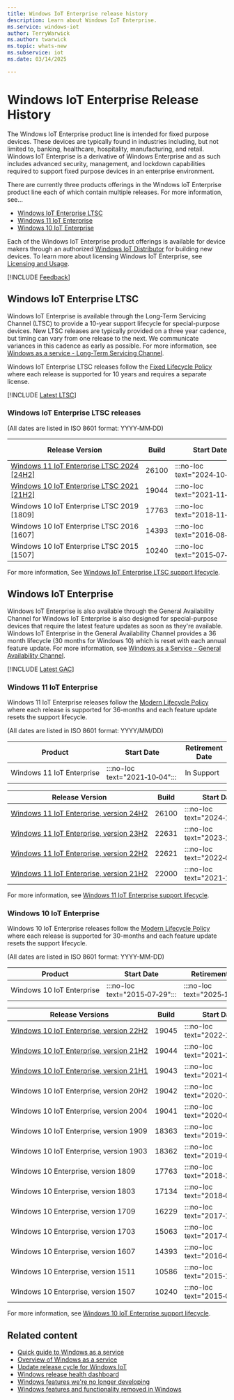 ```yaml
---
title: Windows IoT Enterprise release history
description: Learn about Windows IoT Enterprise.
ms.service: windows-iot
author: TerryWarwick
ms.author: twarwick
ms.topic: whats-new
ms.subservice: iot
ms.date: 03/14/2025

---
```


# Windows IoT Enterprise Release History

The Windows IoT Enterprise product line is intended for fixed purpose devices. These devices are typically found in industries including, but not limited to, banking, healthcare, hospitality, manufacturing, and retail. Windows IoT Enterprise is a derivative of Windows Enterprise and as such includes advanced security, management, and lockdown capabilities required to support fixed purpose devices in an enterprise environment.  

There are currently three products offerings in the Windows IoT Enterprise product line each of which contain multiple releases. For more information, see...

- [Windows IoT Enterprise LTSC](#windows-iot-enterprise-ltsc)
- [Windows 11 IoT Enterprise](#windows-11-iot-enterprise)
- [Windows 10 IoT Enterprise](#windows-10-iot-enterprise)

Each of the Windows IoT Enterprise product offerings is available for device makers through an authorized [Windows IoT Distributor](https://aka.ms/IoTDistributorList) for building new devices. To learn more about licensing Windows IoT Enterprise, see [Licensing and Usage](/windows/iot/iot-enterprise/commercialization/licensing).

[!INCLUDE [Feedback](../includes/incl-feedback.md)]

## Windows IoT Enterprise LTSC

Windows IoT Enterprise is available through the Long-Term Servicing Channel (LTSC) to provide a 10-year support lifecycle for special-purpose devices. New LTSC releases are typically provided on a three year cadence, but timing can vary from one release to the next. We communicate variances in this cadence as early as possible. For more information, see [Windows as a service - Long-Term Servicing Channel](/windows/deployment/update/waas-overview#long-term-servicing-channel).

Windows IoT Enterprise LTSC releases follow the [Fixed Lifecycle Policy](/lifecycle/policies/fixed) where each release is supported for 10 years and requires a separate license.

[!INCLUDE [Latest LTSC](../includes/incl-latest-ltsc-release.md)]

### Windows IoT Enterprise LTSC releases

(All dates are listed in ISO 8601 format: YYYY&#8209;MM&#8209;DD)

| Release Version           | Build | Start Date | End of Servicing | Update History | Windows Update Catalog |
| --- | --- | --- | --- | --- | ---|
| [Windows&nbsp;11&nbsp;IoT&nbsp;Enterprise&nbsp;LTSC&nbsp;2024</br>[24H2]](Windows-11-IoT-Enterprise-LTSC-2024.md) |   26100 | :::no-loc text="2024&#8209;10&#8209;01"::: | :::no-loc text="2034&#8209;10&#8209;10"::: | [Show&nbsp;update&nbsp;history](https://support.microsoft.com/en-us/topic/windows-11-version-24h2-update-history-0929c747-1815-4543-8461-0160d16f15e5) | [Show&nbsp;x64&nbsp;updates](https://www.catalog.update.microsoft.com/Search.aspx?q=-Dynamic%20Cumulative%20Update%20for%20Windows%2011%20version%2024H2%20for%20x64) </br> [Show&nbsp;Arm64&nbsp;updates](https://www.catalog.update.microsoft.com/Search.aspx?q=-Dynamic%20Cumulative%20Update%20for%20Windows%2011%20version%2024H2%20for%20Arm64) |
| [Windows&nbsp;10&nbsp;IoT&nbsp;Enterprise&nbsp;LTSC&nbsp;2021</br>[21H2]](Windows-10-IoT-Enterprise-LTSC-2021.md) |   19044 | :::no-loc text="2021&#8209;11&#8209;16"::: | :::no-loc text="2032&#8209;01&#8209;13"::: | [Show&nbsp;update&nbsp;history](https://support.microsoft.com/topic/windows-10-update-history-857b8ccb-71e4-49e5-b3f6-7073197d98fb)               | [Show&nbsp;x64&nbsp;updates](https://www.catalog.update.microsoft.com/Search.aspx?q=-Dynamic%20Cumulative%20Update%20for%20Windows%2010%20version%2021H2%20for%20x64) </br> [Show&nbsp;Arm64&nbsp;updates](https://www.catalog.update.microsoft.com/Search.aspx?q=-Dynamic%20Cumulative%20Update%20for%20Windows%2010%20version%2021H2%20for%20Arm64) |
| Windows&nbsp;10&nbsp;IoT&nbsp;Enterprise&nbsp;LTSC&nbsp;2019 </br>[1809]                                          |   17763 | :::no-loc text="2018&#8209;11&#8209;13"::: | :::no-loc text="2029&#8209;01&#8209;09"::: | [Show&nbsp;update&nbsp;history](https://support.microsoft.com/topic/windows-10-and-windows-server-2019-update-history-725fc2e1-4443-6831-a5ca-51ff5cbcb059)               |  [Show&nbsp;x64&nbsp;updates](https://www.catalog.update.microsoft.com/Search.aspx?q=-Dynamic%20Cumulative%20Update%20for%20Windows%2010%20version%201809%20for%20x64) </br> [Show&nbsp;Arm64&nbsp;updates](https://www.catalog.update.microsoft.com/Search.aspx?q=-Dynamic%20Cumulative%20Update%20for%20Windows%2010%20version%201809%20for%20Arm64) |
| Windows&nbsp;10&nbsp;IoT&nbsp;Enterprise&nbsp;LTSC&nbsp;2016 </br>[1607]                                          |   14393 | :::no-loc text="2016&#8209;08&#8209;02"::: | :::no-loc text="2026&#8209;10&#8209;13"::: | [Show&nbsp;update&nbsp;history](https://support.microsoft.com/topic/windows-10-and-windows-server-2016-update-history-4acfbc84-a290-1b54-536a-1c0430e9f3fd) | [Show&nbsp;x64&nbsp;updates](https://www.catalog.update.microsoft.com/Search.aspx?q=-Dynamic%20Cumulative%20Update%20for%20Windows%2010%20version%201607%20for%20x64) </br> [Show&nbsp;x86&nbsp;updates](https://www.catalog.update.microsoft.com/Search.aspx?q=-Dynamic%20Cumulative%20Update%20for%20Windows%2010%20version%201607%20for%20x86) |
| Windows&nbsp;10&nbsp;IoT&nbsp;Enterprise&nbsp;LTSC&nbsp;2015 </br>[1507]                                          |   10240 | :::no-loc text="2015&#8209;07&#8209;29"::: | :::no-loc text="2025&#8209;10&#8209;14"::: |  [Show&nbsp;update&nbsp;history](https://support.microsoft.com/topic/windows-10-update-history-93345c32-4ae1-6d1c-f885-6c0b718adf3b)              | [Show&nbsp;x64&nbsp;updates](https://www.catalog.update.microsoft.com/Search.aspx?q=-Dynamic%20Cumulative%20Update%20for%20Windows%2010%20version%201507%20for%20x64) </br> [Show&nbsp;x86&nbsp;updates](https://www.catalog.update.microsoft.com/Search.aspx?q=-Dynamic%20Cumulative%20Update%20for%20Windows%2010%20version%201507%20for%20x64) |

For more information, See [Windows IoT Enterprise LTSC support lifecycle](/lifecycle/products/?terms=Windows%20IoT%20Enterprise%20LTS).

## Windows IoT Enterprise

Windows IoT Enterprise is also available through the General Availability Channel for Windows IoT Enterprise is also designed for special-purpose devices that require the latest feature updates as soon as they're available. Windows IoT Enterprise in the General Availability Channel provides a 36 month lifecycle (30 months for Windows 10) which is reset with each annual feature update. For more information, see [Windows as a Service - General Availability Channel](/windows/deployment/update/waas-overview#general-availability-channel).

[!INCLUDE [Latest GAC](../includes/incl-latest-gac-release.md)]

### Windows 11 IoT Enterprise

Windows 11 IoT Enterprise releases follow the [Modern Lifecycle Policy](/lifecycle/policies/modern) where each release is supported for 36-months and each feature update resets the support lifecycle.

(All dates are listed in ISO 8601 format: YYYY/MM/DD)

| Product                        |  Start Date  | Retirement Date |
| ------------------------------ | ------------ | --------------- |
| Windows&nbsp;11&nbsp;IoT&nbsp;Enterprise      |  :::no-loc text="2021&#8209;10&#8209;04":::  |   In Support    |

| Release Version  | Build |  Start Date  | End of Servicing |
| ---------------- | ----- | ------------ | ---------------- |
| [Windows&nbsp;11&nbsp;IoT&nbsp;Enterprise,&nbsp;version&nbsp;24H2](windows-11-iot-enterprise-24h2.md) | 26100 | :::no-loc text="2024&#8209;10&#8209;01"::: | :::no-loc text="2027&#8209;10&#8209;12"::: |
| [Windows&nbsp;11&nbsp;IoT&nbsp;Enterprise,&nbsp;version&nbsp;23H2](Windows-11-IoT-Enterprise-23H2.md) | 22631 | :::no-loc text="2023&#8209;10&#8209;31"::: | :::no-loc text="2026&#8209;11&#8209;10"::: |
| [Windows&nbsp;11&nbsp;IoT&nbsp;Enterprise,&nbsp;version&nbsp;22H2](Windows-11-IoT-Enterprise-22H2.md) | 22621 | :::no-loc text="2022&#8209;09&#8209;20"::: | :::no-loc text="2025&#8209;10&#8209;14"::: |
| [Windows&nbsp;11&nbsp;IoT&nbsp;Enterprise,&nbsp;version&nbsp;21H2](Windows-11-IoT-Enterprise-21H2.md) | 22000 | :::no-loc text="2021&#8209;10&#8209;04"::: | :::no-loc text="2024&#8209;10&#8209;08"::: |

For more information, see [Windows 11 IoT Enterprise support lifecycle](/lifecycle/products/windows-11-iot-enterprise).

### Windows 10 IoT Enterprise

Windows 10 IoT Enterprise releases follow the [Modern Lifecycle Policy](/lifecycle/policies/modern) where each release is supported for 30-months and each feature update resets the support lifecycle.

(All dates are listed in ISO 8601 format: YYYY-MM-DD)

| Product                        |  Start Date  | Retirement Date |
| ------------------------------ | ------------ | --------------- |
| Windows&nbsp;10&nbsp;IoT&nbsp;Enterprise      |  :::no-loc text="2015&#8209;07&#8209;29":::  |   :::no-loc text="2025&#8209;10&#8209;14":::    |

| Release Versions | Build |  Start Date  | End of Servicing |
| --- | --- | --- | --- |
| [Windows&nbsp;10&nbsp;IoT&nbsp;Enterprise,&nbsp;version&nbsp;22H2](Windows-10-IoT-Enterprise-22H2.md) | 19045 | :::no-loc text="2022&#8209;10&#8209;18":::  | :::no-loc text="2025&#8209;10&#8209;14"::: |
| [Windows&nbsp;10&nbsp;IoT&nbsp;Enterprise,&nbsp;version&nbsp;21H2](Windows-10-IoT-Enterprise-21H2.md) | 19044 | :::no-loc text="2021&#8209;11&#8209;16":::  | :::no-loc text="2024&#8209;06&#8209;11"::: |
| [Windows&nbsp;10&nbsp;IoT&nbsp;Enterprise,&nbsp;version&nbsp;21H1](Windows-10-IoT-Enterprise-21H1.md) | 19043 | :::no-loc text="2021&#8209;05&#8209;18":::  | :::no-loc text="2022&#8209;12&#8209;13"::: |
| Windows&nbsp;10&nbsp;IoT&nbsp;Enterprise,&nbsp;version&nbsp;20H2                                      | 19042 | :::no-loc text="2020&#8209;10&#8209;20":::  | :::no-loc text="2023&#8209;05&#8209;09"::: |
| Windows&nbsp;10&nbsp;IoT&nbsp;Enterprise,&nbsp;version&nbsp;2004                                      | 19041 | :::no-loc text="2020&#8209;05&#8209;27":::  | :::no-loc text="2021&#8209;12&#8209;14"::: |
| Windows&nbsp;10&nbsp;IoT&nbsp;Enterprise,&nbsp;version&nbsp;1909                                      | 18363 | :::no-loc text="2019&#8209;11&#8209;12":::  | :::no-loc text="2022&#8209;05&#8209;10"::: |
| Windows&nbsp;10&nbsp;IoT&nbsp;Enterprise,&nbsp;version&nbsp;1903                                      | 18362 | :::no-loc text="2019&#8209;08&#8209;29":::  | :::no-loc text="2020&#8209;12&#8209;08"::: |
| Windows&nbsp;10&nbsp;Enterprise,&nbsp;version&nbsp;1809                                               | 17763 | :::no-loc text="2018&#8209;11&#8209;13":::  | :::no-loc text="2021&#8209;05&#8209;11"::: |
| Windows&nbsp;10&nbsp;Enterprise,&nbsp;version&nbsp;1803                                               | 17134 | :::no-loc text="2018&#8209;04&#8209;30":::  | :::no-loc text="2021&#8209;05&#8209;11"::: |
| Windows&nbsp;10&nbsp;Enterprise,&nbsp;version&nbsp;1709                                               | 16229 | :::no-loc text="2017&#8209;10&#8209;17":::  | :::no-loc text="2020&#8209;10&#8209;13"::: |
| Windows&nbsp;10&nbsp;Enterprise,&nbsp;version&nbsp;1703                                               | 15063 | :::no-loc text="2017&#8209;04&#8209;11":::  | :::no-loc text="2019&#8209;10&#8209;08"::: |
| Windows&nbsp;10&nbsp;Enterprise,&nbsp;version&nbsp;1607                                               | 14393 | :::no-loc text="2016&#8209;08&#8209;02":::  | :::no-loc text="2019&#8209;04&#8209;09"::: |
| Windows&nbsp;10&nbsp;Enterprise,&nbsp;version&nbsp;1511                                               | 10586 | :::no-loc text="2015&#8209;11&#8209;10":::  | :::no-loc text="2017&#8209;10&#8209;10"::: |
| Windows&nbsp;10&nbsp;Enterprise,&nbsp;version&nbsp;1507                                               | 10240 | :::no-loc text="2015&#8209;07&#8209;29":::  | :::no-loc text="2017&#8209;05&#8209;09"::: |

For more information, see [Windows 10 IoT Enterprise support lifecycle](/lifecycle/products/windows-10-iot-enterprise).

## Related content

- [Quick guide to Windows as a service](/windows/deployment/update/waas-quick-start)
- [Overview of Windows as a service](/windows/deployment/update/waas-overview)
- [Update release cycle for Windows IoT](/windows/deployment/update/release-cycle)
- [Windows release health dashboard](/windows/release-health/)
- [Windows features we're no longer developing](/windows/whats-new/deprecated-features)
- [Windows features and functionality removed in Windows](/windows/whats-new/removed-features)

